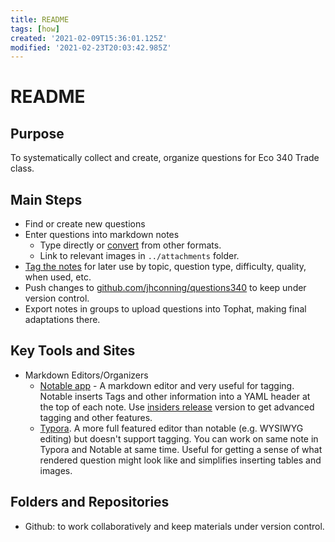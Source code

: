 ```yaml
---
title: README
tags: [how]
created: '2021-02-09T15:36:01.125Z'
modified: '2021-02-23T20:03:42.985Z'
---
```


# README

## Purpose
To systematically collect and create, organize questions for Eco 340 Trade class. 

## Main Steps
- Find or create new questions
- Enter questions into markdown notes 
   - Type directly or [convert](https://youtu.be/kQMumS6beOg) from other formats.
   - Link to relevant images in `../attachments` folder.
- [Tag the notes](TagSystem.md) for later use by topic, question type, difficulty, quality, when used, etc. 
- Push changes to [github.com/jhconning/questions340](https://github.com/jhconning/questions340) to keep under version control.
- Export notes in groups to upload questions into Tophat, making final adaptations there.

  

## Key Tools and Sites
- Markdown Editors/Organizers
  - [Notable app](https://notable.app/) - A markdown editor and very useful for tagging. Notable inserts Tags and other information into a YAML header at the top of each note. Use [insiders release](https://github.com/notable/) version to get advanced tagging and other features.
  - [Typora](https://typora.io4). A more full featured editor than notable (e.g. WYSIWYG editing) but doesn't support tagging. You can work on same note in Typora and Notable at same time.  Useful for getting a sense of what rendered question might look like and simplifies inserting tables and images.

## Folders and Repositories

- Github: to work collaboratively and keep materials under version control.


